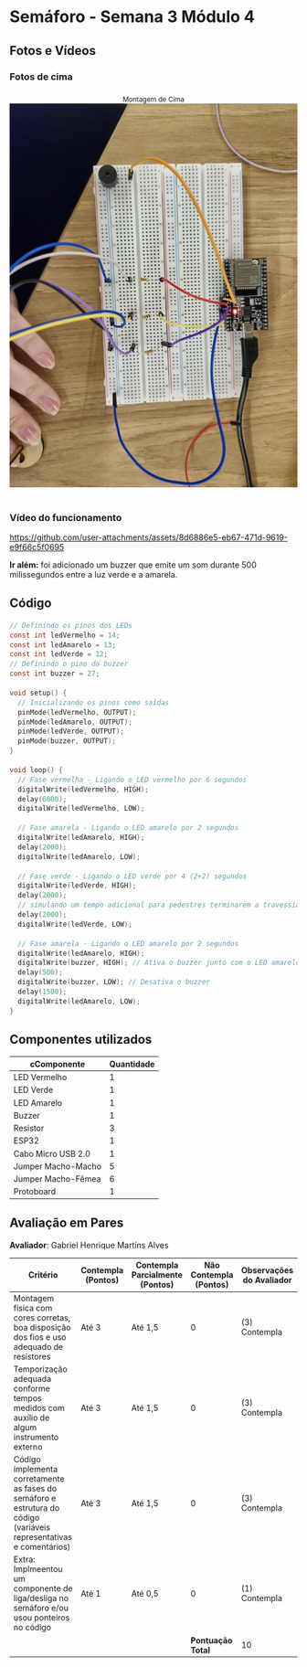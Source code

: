 # Semáforo - Semana 3 Módulo 4

## Fotos e Vídeos 

### Fotos de cima 

<div align="center">
<sub>Montagem de Cima <a href="#c6"></a></sub> </br>
<img src="assets/semaforo1.jpg"><br>
</div><br>

### Vídeo do funcionamento

https://github.com/user-attachments/assets/8d6886e5-eb67-471d-9619-e9f66c5f0695

**Ir além:** foi adicionado um buzzer que emite um som durante 500 milissegundos entre a luz verde e a amarela. 

## Código

```c
// Definindo os pinos dos LEDs
const int ledVermelho = 14;
const int ledAmarelo = 13;
const int ledVerde = 12;
// Definindo o pino do buzzer
const int buzzer = 27;

void setup() {
  // Inicializando os pinos como saídas
  pinMode(ledVermelho, OUTPUT);
  pinMode(ledAmarelo, OUTPUT);
  pinMode(ledVerde, OUTPUT);
  pinMode(buzzer, OUTPUT); 
}

void loop() {
  // Fase vermelha - Ligando o LED vermelho por 6 segundos
  digitalWrite(ledVermelho, HIGH);
  delay(6000);
  digitalWrite(ledVermelho, LOW);
  
  // Fase amarela - Ligando o LED amarelo por 2 segundos
  digitalWrite(ledAmarelo, HIGH);
  delay(2000);
  digitalWrite(ledAmarelo, LOW);

  // Fase verde - Ligando o LED verde por 4 (2+2) segundos
  digitalWrite(ledVerde, HIGH);
  delay(2000);
  // simulando um tempo adicional para pedestres terminarem a travessia
  delay(2000);
  digitalWrite(ledVerde, LOW);
    
  // Fase amarela - Ligando o LED amarelo por 2 segundos
  digitalWrite(ledAmarelo, HIGH);
  digitalWrite(buzzer, HIGH); // Ativa o buzzer junto com o LED amarelo
  delay(500);
  digitalWrite(buzzer, LOW); // Desativa o buzzer
  delay(1500);
  digitalWrite(ledAmarelo, LOW);
}
```

## Componentes utilizados 

| cComponente  | Quantidade |
| ------------ | ---------- |
| LED Vermelho  | 1 |
| LED Verde  | 1 |
| LED Amarelo  | 1 |
| Buzzer  | 1 |
| Resistor  | 3 |
| ESP32  | 1 |
| Cabo  Micro USB 2.0  | 1 |
| Jumper Macho-Macho  | 5 |
| Jumper Macho-Fêmea  | 6 |
| Protoboard  | 1 |

## Avaliação em Pares

**Avaliador**: Gabriel Henrique Martins Alves

| Critério                                                                                                 | Contempla (Pontos) | Contempla Parcialmente (Pontos) | Não Contempla (Pontos) | Observações do Avaliador |
|---------------------------------------------------------------------------------------------------------|--------------------|----------------------------------|--------------------------|---------------------------|
| Montagem física com cores corretas, boa disposição dos fios e uso adequado de resistores                | Até 3              | Até 1,5                            | 0                        | (3) Contempla  |
| Temporização adequada conforme tempos medidos com auxílio de algum instrumento externo                  | Até 3              | Até 1,5                          | 0                        | (3) Contempla |
| Código implementa corretamente as fases do semáforo e estrutura do código (variáveis representativas e comentários) | Até 3              | Até 1,5                          | 0                        | (3) Contempla |
| Extra: Implmeentou um componente de liga/desliga no semáforo e/ou usou ponteiros no código | Até 1              |  Até 0,5                         | 0                        | (1) Contempla |
|  |                                                             |  | **Pontuação Total** | 10 |

